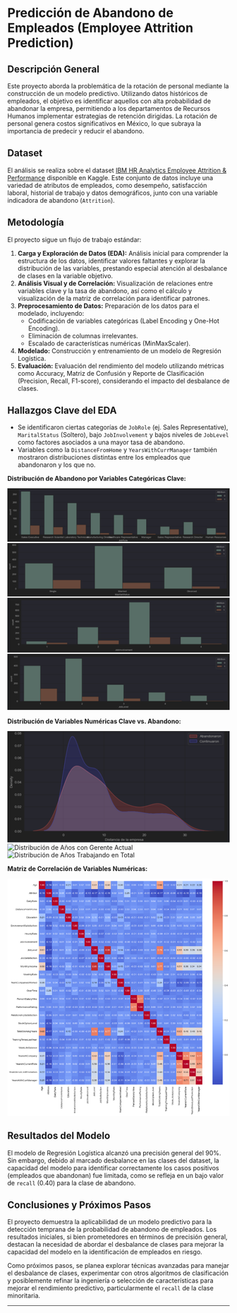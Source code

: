 # Predicción de Abandono de Empleados (Employee Attrition Prediction)

## Descripción General

Este proyecto aborda la problemática de la rotación de personal mediante la construcción de un modelo predictivo. Utilizando datos históricos de empleados, el objetivo es identificar aquellos con alta probabilidad de abandonar la empresa, permitiendo a los departamentos de Recursos Humanos implementar estrategias de retención dirigidas. La rotación de personal genera costos significativos en México, lo que subraya la importancia de predecir y reducir el abandono.

## Dataset

El análisis se realiza sobre el dataset [IBM HR Analytics Employee Attrition & Performance](https://www.kaggle.com/datasets/pavansubhasht/ibm-hr-analytics-attrition-dataset) disponible en Kaggle. Este conjunto de datos incluye una variedad de atributos de empleados, como desempeño, satisfacción laboral, historial de trabajo y datos demográficos, junto con una variable indicadora de abandono (`Attrition`).

## Metodología

El proyecto sigue un flujo de trabajo estándar:

1.  **Carga y Exploración de Datos (EDA):** Análisis inicial para comprender la estructura de los datos, identificar valores faltantes y explorar la distribución de las variables, prestando especial atención al desbalance de clases en la variable objetivo.
2.  **Análisis Visual y de Correlación:** Visualización de relaciones entre variables clave y la tasa de abandono, así como el cálculo y visualización de la matriz de correlación para identificar patrones.
3.  **Preprocesamiento de Datos:** Preparación de los datos para el modelado, incluyendo:
    * Codificación de variables categóricas (Label Encoding y One-Hot Encoding).
    * Eliminación de columnas irrelevantes.
    * Escalado de características numéricas (MinMaxScaler).
4.  **Modelado:** Construcción y entrenamiento de un modelo de Regresión Logística.
5.  **Evaluación:** Evaluación del rendimiento del modelo utilizando métricas como Accuracy, Matriz de Confusión y Reporte de Clasificación (Precision, Recall, F1-score), considerando el impacto del desbalance de clases.

## Hallazgos Clave del EDA

* Se identificaron ciertas categorías de `JobRole` (ej. Sales Representative), `MaritalStatus` (Soltero), bajo `JobInvolvement` y bajos niveles de `JobLevel` como factores asociados a una mayor tasa de abandono.
* Variables como la `DistanceFromHome` y `YearsWithCurrManager` también mostraron distribuciones distintas entre los empleados que abandonaron y los que no.

**Distribución de Abandono por Variables Categóricas Clave:**

![Abandono por JobRole](Imagenes/JobRole.png)
![Abandono por MaritalStatus](Imagenes/MaritalStatus.png)
![Abandono por JobInvolvement](Imagenes/JobInvolvement.png)
![Abandono por JobLevel](Imagenes/JobLevel.png)

**Distribución de Variables Numéricas Clave vs. Abandono:**

![Distribución de Distancia del Hogar](Imagenes/Distancia_empresa.png)
![Distribución de Años con Gerente Actual](Imagenes/Años_Gerente.png)
![Distribución de Años Trabajando en Total](Imagenes/Años_Trabajo_Total.png)

**Matriz de Correlación de Variables Numéricas:**

![Matriz de Correlación](Imagenes/Co.png)


## Resultados del Modelo

El modelo de Regresión Logística alcanzó una precisión general del 90%. Sin embargo, debido al marcado desbalance en las clases del dataset, la capacidad del modelo para identificar correctamente los casos positivos (empleados que abandonan) fue limitada, como se refleja en un bajo valor de `recall` (0.40) para la clase de abandono.

## Conclusiones y Próximos Pasos

El proyecto demuestra la aplicabilidad de un modelo predictivo para la detección temprana de la probabilidad de abandono de empleados. Los resultados iniciales, si bien prometedores en términos de precisión general, destacan la necesidad de abordar el desbalance de clases para mejorar la capacidad del modelo en la identificación de empleados en riesgo.

Como próximos pasos, se planea explorar técnicas avanzadas para manejar el desbalance de clases, experimentar con otros algoritmos de clasificación y posiblemente refinar la ingeniería o selección de características para mejorar el rendimiento predictivo, particularmente el `recall` de la clase minoritaria.

---
